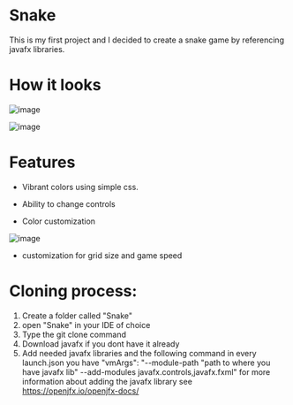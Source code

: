# Snake
This is my first project and I decided to create a snake game by referencing javafx libraries.
# How it looks
![image](https://user-images.githubusercontent.com/114988369/212557429-ac87cc1a-7b00-4176-9c1d-6006a4ccb039.png)

![image](https://user-images.githubusercontent.com/114988369/212557309-2c508682-4c23-4604-bf0f-983477112e0a.png)
# Features
* Vibrant colors using simple css.
* Ability to change controls

* Color customization

![image](https://user-images.githubusercontent.com/114988369/212557413-9fc43a6b-234c-49cb-99d9-234c5c61079f.png)
* customization for grid size and game speed
# Cloning process:
1. Create a folder called "Snake"
2. open "Snake" in your IDE of choice
3. Type the git clone command
4. Download javafx if you dont have it already
5. Add needed javafx libraries and the following command in every launch.json you have
"vmArgs": "--module-path "path to where you have javafx lib" --add-modules javafx.controls,javafx.fxml"
 for more information about adding the javafx library see https://openjfx.io/openjfx-docs/
